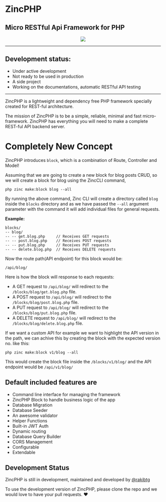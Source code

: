 # ZincPHP
## Micro RESTful Api Framework for PHP

<p style="text-align: center;">
<img src='https://i.imgur.com/6JaXF0t.png'/>
</p>

---

## Development status: 
 - Under active development
 - Not ready to be used in production
 - A side project
 - Working on the documentations, automatic RESTful API testing

---

ZincPHP is a lightweight and dependency free PHP framework specially created for REST-ful architecture.

The mission of ZincPHP is to be a simple, reliable, minimal and fast micro-framework. ZincPHP has everything you will need to make a complete REST-ful API backend server.

# Completely New Concept
ZincPHP introduces `block`, which is a combination of Route, Controller and Model!

Assuming that we are going to create a new block for blog posts CRUD, so we will create a block for blog using the ZincCLI command,
```
php zinc make:block blog --all
```
By running the above command, Zinc CLI will create a directory called `blog` inside the `blocks` directory and as we have passed the `--all` argument parameter with the command it will add individual files for general requests.

**Example:**
```
blocks/
-- blog/
-- -- get.blog.php     // Receives GET requests
-- -- post.blog.php    // Receives POST requests
-- -- put.blog.php     // Receives PUT requests
-- -- delete.blog.php  // Receives DELETE requests
```
Now the route path(API endpoint) for this block would be:
```
/api/blog/
```
Here is how the block will response to each requests:

- A GET request to `/api/blog/` will redirect to the `/blocks/blog/get.blog.php` file.
- A POST request to `/api/blog/` will redirect to the `/blocks/blog/post.blog.php` file.
- A PUT request to `/api/blog/` will redirect to the `/blocks/blog/put.blog.php` file.
- A DELETE request to `/api/blog/` will redirect to the `/blocks/blog/delete.blog.php` file.

If we want a custom API for example we want to highlight the API version in the path, we can achive this by creating the block with the expected version no. like this:
```
php zinc make:block v1/blog --all
```
This would create the block file inside the `/blocks/v1/blog/` and the API endpoint would be `/api/v1/blog/`

## Default included features are
- Command line interface for managing the framework
- ZincPHP Block to handle business logic of the app
- Database Migration
- Database Seeder
- An awesome validator
- Helper Functions
- Built-in JWT Auth
- Dynamic routing
- Database Query Builder
- CORS Management
- Configurable
- Extendable

## Development Status
ZincPHP is still in development, maintained and developed by [@rakibtg](https://www.twitter.com/rakibtg "Twitter profile")

To use the development version of ZincPHP, please clone the repo and we would love to have your pull requests. ❤️

  [1]: https://i.imgur.com/linBTlE.png